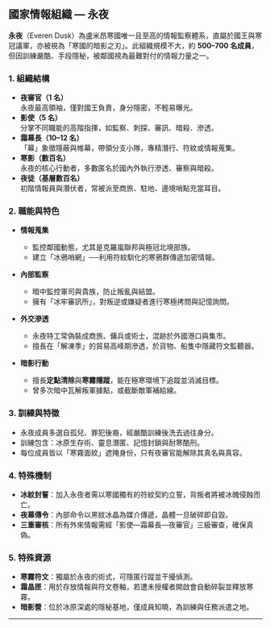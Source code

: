 ## 國家情報組織 — 永夜

**永夜**（Everen Dusk）為盧米昂寒國唯一且至高的情報監察體系，直屬於國王與寒冠議軍，亦被視為「寒國的暗影之刃」。此組織規模不大，約 **500–700 名成員**，但因訓練嚴酷、手段隱秘，被鄰國視為最難對付的情報力量之一。

### 1. 組織結構
- **夜審官（1 名）**  
  永夜最高領袖，僅對國王負責，身分隱密，不輕易曝光。  
- **影使（5 名）**  
  分掌不同職能的高階指揮，如監察、刺探、審訊、暗殺、滲透。  
- **霜幕長（10–12 名）**  
  「幕」象徵隱蔽與帷幕，帶領分支小隊，專精潛行、符紋或情報蒐集。  
- **寒影（數百名）**  
  永夜的核心行動者，多數匿名於國內外執行滲透、審察與暗殺。  
- **夜徒（基層數百名）**  
  初階情報員與潛伏者，常被派至商旅、駐地、邊境哨點充當耳目。 

### 2. 職能與特色
- **情報蒐集**  
  - 監控鄰國動態，尤其是克羅嵐聯邦與極冠北境部族。  
  - 建立「冰鴉哨網」──利用符紋馴化的寒鴉群傳遞加密情報。  

- **內部監察**  
  - 暗中監控軍司與貴族，防止叛亂與結盟。  
  - 擁有「冰牢審訊所」，對叛逆或嫌疑者進行寒極拷問與記憶詢問。  

- **外交滲透**  
  - 永夜特工常偽裝成商旅、傭兵或術士，混跡於外國港口與集市。  
  - 擅長在「解凍季」的貿易高峰期滲透，於貨物、船隻中隱藏符文監聽器。  

- **暗影行動**  
  - 擅長**定點清除**與**寒霧隱蹤**，能在極寒環境下追蹤並消滅目標。  
  - 曾多次暗中瓦解叛軍據點，或截斷敵軍補給線。  

### 3. 訓練與特徵
- 永夜成員多選自孤兒、罪犯後裔，經嚴酷訓練後洗去過往身分。  
- 訓練包含：冰原生存術、靈息潛匿、記憶封鎖與耐寒酷刑。  
- 每位成員皆以「寒霧面紋」遮掩身份，只有夜審官能解除其真名與真容。  

### 4. 特殊機制
- **冰紋封誓**：加入永夜者需以寒國獨有的符紋契約立誓，背叛者將被冰魄侵蝕而亡。  
- **夜幕傳令**：內部命令以黑紋冰晶為媒介傳遞，晶體一旦破碎即自毀。  
- **三重審核**：所有外來情報需經「影使—霜幕長—夜審官」三級審查，確保真偽。 

### 5. 特殊資源
- **寒霧符文**：獨屬於永夜的術式，可隱匿行蹤並干擾偵測。  
- **霜晶匣**：用於存放情報與符文卷軸，若遭未授權者開啟會自動碎裂並釋放寒霧。  
- **暗影營**：位於冰原深處的隱秘基地，僅成員知曉，為訓練與任務派遣之地。  

---

